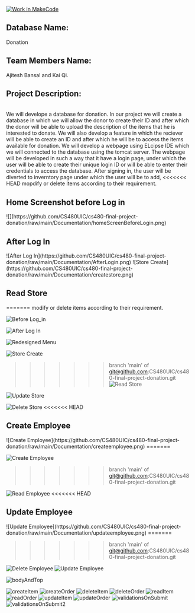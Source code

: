 [![Work in MakeCode](https://classroom.github.com/assets/work-in-make-code-c53f0c86300af1a64cdd5dc830e2509efd17c8cb483a722cacaee84d10eb8ec9.svg)](https://classroom.github.com/online_ide?assignment_repo_id=5817089&assignment_repo_type=AssignmentRepo)<br />
<h2>Database Name:</h2> Donation<br />
<h2>Team Members Name:</h2> Ajitesh Bansal and Kai Qi.<br />
<h2>Project Description:</h2><br /> We will develope a database for donation. In our project we will create a database in which we will allow
 the donor to create their ID and after which the donor will be able to upload the description of the items that he is interested to donate.
  We will also develop a feature in which the reciever will be able to create an ID and after which he will be to access the items available for
   donation. We will develop a webpage using ELcipse IDE which we will connected to the database using the tomcat server. The webpage will be
    developed in such a way that it have a login page, under which the user will be able to create their unique login ID or will be able to enter
    their credentials to access the database. After signing in, the user will be diverted to inverntory page under which the user will be to add,
<<<<<<< HEAD
     mopdify or delete items according to their requirement.
<h2>Home Screenshot before Log in</h2>
![](https://github.com/CS480UIC/cs480-final-project-donation/raw/main/Documentation/homeScreenBeforeLogin.png) 
<h2>After Log In</h2> 
![After Log In](https://github.com/CS480UIC/cs480-final-project-donation/raw/main/Documentation/AfterLogin.png) 
![Store Create](https://github.com/CS480UIC/cs480-final-project-donation/raw/main/Documentation/createstore.png)
<h2>Read Store</h2>
=======
     modify or delete items according to their requirement.
     

![Before Log_in](https://github.com/CS480UIC/cs480-final-project-donation/raw/main/Documentation/homeScreenBeforeLogin.png) 

![After Log In](https://github.com/CS480UIC/cs480-final-project-donation/raw/main/Documentation/AfterLogin.png) 

![Redesigned Menu](https://github.com/CS480UIC/cs480-final-project-donation/raw/main/Documentation/bodyAndTop.png)

![Store Create](https://github.com/CS480UIC/cs480-final-project-donation/raw/main/Documentation/createstore.png)

>>>>>>> branch 'main' of git@github.com:CS480UIC/cs480-final-project-donation.git
![Read Store](https://github.com/CS480UIC/cs480-final-project-donation/raw/main/Documentation/readstore.png)

![Update Store](https://github.com/CS480UIC/cs480-final-project-donation/raw/main/Documentation/updatestore.png)

![Delete Store](https://github.com/CS480UIC/cs480-final-project-donation/raw/main/Documentation/deletestore.png)
<<<<<<< HEAD
<h2>Create Employee</h2>
![Create Employee](https://github.com/CS480UIC/cs480-final-project-donation/raw/main/Documentation/createemployee.png)
=======

![Create Employee](https://raw.githubusercontent.com/CS480UIC/cs480-final-project-donation/main/Documentation/createemployee.png)
>>>>>>> branch 'main' of git@github.com:CS480UIC/cs480-final-project-donation.git

![Read Employee](https://github.com/CS480UIC/cs480-final-project-donation/raw/main/Documentation/reademployee.png) 
<<<<<<< HEAD
<h2>Update Employee</h2>
![Update Employee](https://github.com/CS480UIC/cs480-final-project-donation/raw/main/Documentation/updateemployee.png) 
=======

>>>>>>> branch 'main' of git@github.com:CS480UIC/cs480-final-project-donation.git

![Delete Employee](https://github.com/CS480UIC/cs480-final-project-donation/raw/main/Documentation/deleteemployee.png) 
![Update Employee](https://raw.githubusercontent.com/CS480UIC/cs480-final-project-donation/main/Documentation/updateemployee.png) 


![bodyAndTop](https://user-images.githubusercontent.com/67171775/139299200-3ad03ce1-a2af-48c6-8d17-f9ace0d2dab0.png)

![createItem](https://user-images.githubusercontent.com/67171775/139299162-253c3fe5-489d-448b-8f48-72ae177941d3.png)
![createOrder](https://user-images.githubusercontent.com/67171775/139299167-9da69cfa-3751-400b-b864-eef3a5325599.png)
![deleteItem](https://user-images.githubusercontent.com/67171775/139299169-9a6940f0-8b83-4a17-9b9f-495956a22901.png)
![deleteOrder](https://user-images.githubusercontent.com/67171775/139299173-f724d808-ac8f-4317-9594-4eb096c14ff5.png)
![readItem](https://user-images.githubusercontent.com/67171775/139299175-f7af7115-ce9a-4ba9-bf67-bcba16e0322c.png)
![readOrder](https://user-images.githubusercontent.com/67171775/139299178-94797932-fff2-4365-85b1-cd232543732a.png)
![updateItem](https://user-images.githubusercontent.com/67171775/139299188-c1c65976-724c-4781-8307-35e1218e3125.png)
![updateOrder](https://user-images.githubusercontent.com/67171775/139299190-31885d5a-b44c-4ef2-9c23-ffe134e6b25b.png)
![validationsOnSubmit](https://user-images.githubusercontent.com/67171775/139299192-b688cfe7-b58d-491e-aa58-38f5b36138f5.png)
![validationsOnSubmit2](https://user-images.githubusercontent.com/67171775/139299198-e78f45d9-4758-4c29-8be6-eb2c7ff31c25.png)

